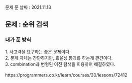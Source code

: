 문제 푼 날짜 : 2021.11.13

<h2>문제 : 순위 검색</h2>

<h3>내가 푼 방식</h3>
<div>1. 사고력을 요구하는 좋은 문제이다.</div>
<div>2. 문제 자체는 간단하지만, 효율성 통과를 하는게 관건이다.</div>
<div>3. combination과 변형된 이진 탐색을 이용하여 해결하였다.</div>

<br>
https://programmers.co.kr/learn/courses/30/lessons/72412
